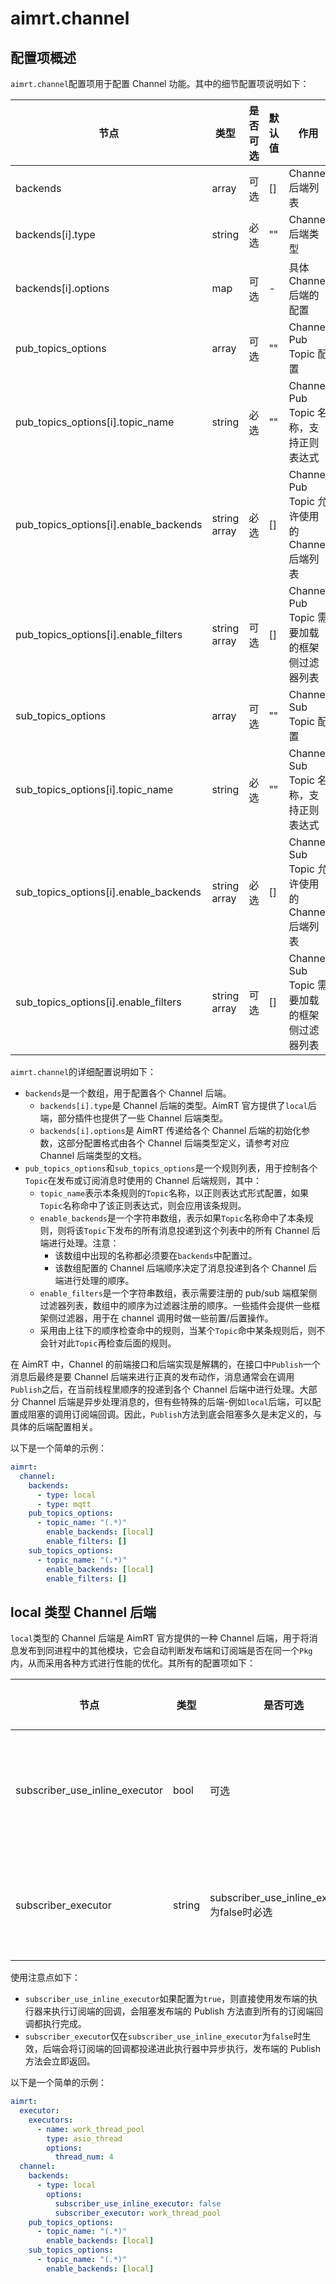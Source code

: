 # aimrt.channel


## 配置项概述

`aimrt.channel`配置项用于配置 Channel 功能。其中的细节配置项说明如下：

| 节点                                  | 类型        | 是否可选| 默认值 | 作用 |
| ----                                  | ----        | ----  | ----  | ---- |
| backends                              | array       | 可选  | []    | Channel 后端列表 |
| backends[i].type                      | string      | 必选  | ""    | Channel 后端类型 |
| backends[i].options                   | map         | 可选  | -     | 具体 Channel 后端的配置 |
| pub_topics_options                    | array       | 可选  | ""    | Channel Pub Topic 配置 |
| pub_topics_options[i].topic_name      | string      | 必选  | ""    | Channel Pub Topic 名称，支持正则表达式 |
| pub_topics_options[i].enable_backends | string array | 必选  | [] | Channel Pub Topic 允许使用的 Channel 后端列表 |
| pub_topics_options[i].enable_filters  | string array | 可选  | [] | Channel Pub Topic 需要加载的框架侧过滤器列表 |
| sub_topics_options                    | array       | 可选  | ""    | Channel Sub Topic 配置 |
| sub_topics_options[i].topic_name      | string      | 必选  | ""    | Channel Sub Topic 名称，支持正则表达式 |
| sub_topics_options[i].enable_backends | string array | 必选  | [] | Channel Sub Topic 允许使用的 Channel 后端列表 |
| sub_topics_options[i].enable_filters  | string array | 可选  | [] | Channel Sub Topic 需要加载的框架侧过滤器列表 |


`aimrt.channel`的详细配置说明如下：
- `backends`是一个数组，用于配置各个 Channel 后端。
  - `backends[i].type`是 Channel 后端的类型。AimRT 官方提供了`local`后端，部分插件也提供了一些 Channel 后端类型。
  - `backends[i].options`是 AimRT 传递给各个 Channel 后端的初始化参数，这部分配置格式由各个 Channel 后端类型定义，请参考对应 Channel 后端类型的文档。
- `pub_topics_options`和`sub_topics_options`是一个规则列表，用于控制各个`Topic`在发布或订阅消息时使用的 Channel 后端规则，其中：
  - `topic_name`表示本条规则的`Topic`名称，以正则表达式形式配置，如果`Topic`名称命中了该正则表达式，则会应用该条规则。
  - `enable_backends`是一个字符串数组，表示如果`Topic`名称命中了本条规则，则将该`Topic`下发布的所有消息投递到这个列表中的所有 Channel 后端进行处理。注意：
    - 该数组中出现的名称都必须要在`backends`中配置过。
    - 该数组配置的 Channel 后端顺序决定了消息投递到各个 Channel 后端进行处理的顺序。
  - `enable_filters`是一个字符串数组，表示需要注册的 pub/sub 端框架侧过滤器列表，数组中的顺序为过滤器注册的顺序。一些插件会提供一些框架侧过滤器，用于在 channel 调用时做一些前置/后置操作。
  - 采用由上往下的顺序检查命中的规则，当某个`Topic`命中某条规则后，则不会针对此`Topic`再检查后面的规则。


在 AimRT 中，Channel 的前端接口和后端实现是解耦的，在接口中`Publish`一个消息后最终是要 Channel 后端来进行正真的发布动作，消息通常会在调用`Publish`之后，在当前线程里顺序的投递到各个 Channel 后端中进行处理。大部分 Channel 后端是异步处理消息的，但有些特殊的后端-例如`local`后端，可以配置成阻塞的调用订阅端回调。因此，`Publish`方法到底会阻塞多久是未定义的，与具体的后端配置相关。


以下是一个简单的示例：
```yaml
aimrt:
  channel:
    backends:
      - type: local
      - type: mqtt
    pub_topics_options:
      - topic_name: "(.*)"
        enable_backends: [local]
        enable_filters: []
    sub_topics_options:
      - topic_name: "(.*)"
        enable_backends: [local]
        enable_filters: []
```

## local 类型 Channel 后端


`local`类型的 Channel 后端是 AimRT 官方提供的一种 Channel 后端，用于将消息发布到同进程中的其他模块，它会自动判断发布端和订阅端是否在同一个`Pkg`内，从而采用各种方式进行性能的优化。其所有的配置项如下：


| 节点                            | 类型    | 是否可选| 默认值 | 作用 |
| ----                            | ----    | ----  | ----  | ---- |
| subscriber_use_inline_executor  | bool    | 可选  | true  | 订阅端回调是否使用inline执行器 |
| subscriber_executor             | string  | subscriber_use_inline_executor为false时必选  | "" | 订阅端回调使用的执行器名称 |


使用注意点如下：
- `subscriber_use_inline_executor`如果配置为`true`，则直接使用发布端的执行器来执行订阅端的回调，会阻塞发布端的 Publish 方法直到所有的订阅端回调都执行完成。
- `subscriber_executor`仅在`subscriber_use_inline_executor`为`false`时生效，后端会将订阅端的回调都投递进此执行器中异步执行，发布端的 Publish 方法会立即返回。



以下是一个简单的示例：
```yaml
aimrt:
  executor:
    executors:
      - name: work_thread_pool
        type: asio_thread
        options:
          thread_num: 4
  channel:
    backends:
      - type: local
        options:
          subscriber_use_inline_executor: false
          subscriber_executor: work_thread_pool
    pub_topics_options:
      - topic_name: "(.*)"
        enable_backends: [local]
    sub_topics_options:
      - topic_name: "(.*)"
        enable_backends: [local]
```

